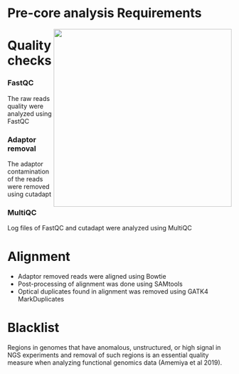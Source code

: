 # Pre-core analysis Requirements

<img align="right"  src="https://github.com/RadPa/ATAC-seq/blob/main/pre-core%20analysis/flowChart.png" width="400" height="400"> 

# Quality checks
### FastQC
The raw reads quality were analyzed using FastQC

### Adaptor removal
The adaptor contamination of the reads were removed using cutadapt

### MultiQC
Log files of FastQC and cutadapt were analyzed using MultiQC

# Alignment 
* Adaptor removed reads were aligned using Bowtie 
* Post-processing of alignment was done using SAMtools
* Optical duplicates found in alignment was removed using GATK4 MarkDuplicates

# Blacklist
Regions in genomes that have anomalous, unstructured, or high signal in NGS experiments and removal of such regions is an essential quality measure when analyzing functional genomics data (Amemiya et al 2019). 
